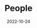 ---
title: People
date: 2022-10-24

type: landing

sections:
  - block: people
    content:
      title: Biography
      # Choose which groups/teams of users to display.
      #   Edit `user_groups` in each user's profile to add them to one or more of these groups.
      user_groups:
          - Principal Investigators
          # - Researchers
          # - Grad Students
          # - Administration
          # - Visitors
          # - Alumni
      sort_by: Params.last_name
      sort_ascending: true
    design:
      show_interests: true
      show_role: true
      show_social: true

  - block: markdown
    content:
      title: Working experience
      subtitle:
      text: |
        | | |
        |--------------|-----------------|
        | Content A    | Content B       |
        | 2018 – 2023        | Data 2          |

             
    design:
      columns: '1'


---